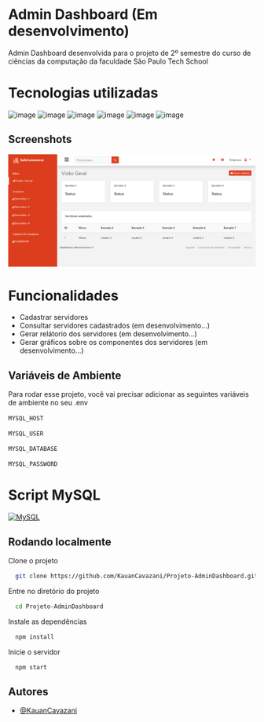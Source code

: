 # Admin Dashboard (Em desenvolvimento)

Admin Dashboard desenvolvida para o projeto de 2º semestre do curso de ciências da computação da faculdade São Paulo Tech School

# Tecnologias utilizadas

![image](https://img.shields.io/badge/HTML5-E34F26?style=for-the-badge&logo=html5&logoColor=white)
![image](https://img.shields.io/badge/CSS3-1572B6?style=for-the-badge&logo=css3&logoColor=white)
![image](https://img.shields.io/badge/JavaScript-F7DF1E?style=for-the-badge&logo=javascript&logoColor=black)
![image](https://img.shields.io/badge/Node.js-43853D?style=for-the-badge&logo=node.js&logoColor=white)
![image](https://img.shields.io/badge/MySQL-00000F?style=for-the-badge&logo=mysql&logoColor=white)
![image](https://img.shields.io/badge/Bootstrap-563D7C?style=for-the-badge&logo=bootstrap&logoColor=white)

## Screenshots

![App Screenshot](./public/assets/readme/screenshot.png)

# Funcionalidades

- Cadastrar servidores
- Consultar servidores cadastrados (em desenvolvimento...)
- Gerar relátorio dos servidores (em desenvolvimento...)
- Gerar gráficos sobre os componentes dos servidores (em desenvolvimento...)

## Variáveis de Ambiente

Para rodar esse projeto, você vai precisar adicionar as seguintes variáveis de ambiente no seu .env

`MYSQL_HOST`

`MYSQL_USER`

`MYSQL_DATABASE`

`MYSQL_PASSWORD`

# Script MySQL

[![MySQL](https://img.shields.io/badge/mysql-%2300f.svg?style=for-the-badge&logo=mysql&logoColor=white)](./src/database/script.sql)

## Rodando localmente

Clone o projeto

```bash
  git clone https://github.com/KauanCavazani/Projeto-AdminDashboard.git
```

Entre no diretório do projeto

```bash
  cd Projeto-AdminDashboard
```

Instale as dependências

```bash
  npm install
```

Inicie o servidor

```bash
  npm start
```

## Autores

- [@KauanCavazani](https://www.github.com/KauanCavazani)

